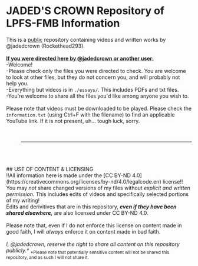 # JADED'S CROWN Repository of LPFS-FMB Information

This is a <ins>public</ins> repository containing videos and written works by @jadedcrown (Rockethead293).<br>
<br>
<strong><ins>If you were directed here by @jadedcrown or another user:</ins></strong><br>
-Welcome!<br>
-Please check only the files you were directed to check. You are welcome to look at other files, but they do not concern you, and will probably not help you.<br>
-Everything but videos is in `./essays/`. This includes PDFs and txt files.<br>
-You're welcome to share all the files you'd like among anyone you wish to.<br>
<br>
Please note that videos must be downloaded to be played. Please check the `information.txt` (using Ctrl+F with the filename) to find an applicable YouTube link. If it is not present, uh... tough luck, sorry.
<br>
<br>
<br>
> ------
<br>
<br>
<br>
## USE OF CONTENT & LICENSING
<br>
!!All information here is made under the [CC BY-ND 4.0](https://creativecommons.org/licenses/by-nd/4.0/legalcode.en) license!!<br>
You may <em>not</em> share changed versions of my files without <em>explicit and written permission.</em> This includes edits of videos and specifically selected portions of my writing!<br>
Edits and derivitives that are in this repository, <em><strong>even if they have been shared elsewhere,</strong></em> are also licensed under CC BY-ND 4.0.<br>
<br>
Please note that, even if I do not enforce this license on content made in good faith, I will <em>always</em> enforce it on content made in bad faith.<br>
<br>
<em>I, @jadedcrown, reserve the right to share all content on this repository publicly.*</em>
<sub>*Please note that potentially sensitive content will not be shared this repository, and as such I will not share it.</sub>
